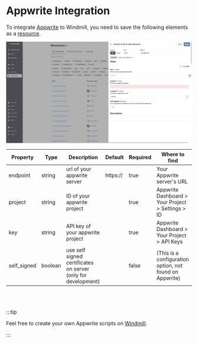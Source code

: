 # Appwrite Integration

To integrate [Appwrite](https://appwrite.io/) to Windmill, you need to save the following elements as a [resource](../core_concepts/3_resources_and_types/index.md).

![Add Appwrite Resource](../assets/integrations/add-apprite.png)

| Property    | Type    | Description                                                   | Default  | Required | Where to find                                           |
| ----------- | ------- | ------------------------------------------------------------- | -------- | -------- | ------------------------------------------------------- |
| endpoint    | string  | url of your appwrite server                                   | https:// | true     | Your Appwrite server's URL                              |
| project     | string  | ID of your appwrite project                                   |          | true     | Appwrite Dashboard > Your Project > Settings > ID       |
| key         | string  | API key of your appwrite project                              |          | true     | Appwrite Dashboard > Your Project > API Keys            |
| self_signed | boolean | use self signed certificates on server (only for development) |          | false    | (This is a configuration option, not found on Appwrite) |

<br/><br/>

:::tip

Feel free to create your own Appwrite scripts on [Windmill](../getting_started/00_how_to_use_windmill/index.mdx).

:::
